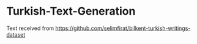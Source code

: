 # Turkish-Text-Generation
Text received from https://github.com/selimfirat/bilkent-turkish-writings-dataset
